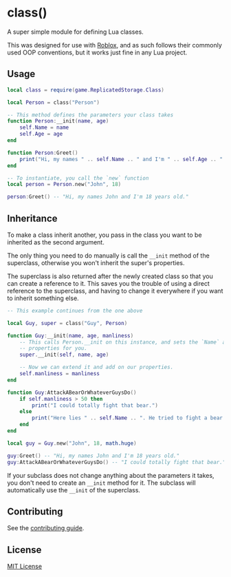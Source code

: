 # class()

A super simple module for defining Lua classes.

This was designed for use with [Roblox](https://roblox.com), and as such follows
their commonly used OOP conventions, but it works just fine in any Lua project.

## Usage

```lua
local class = require(game.ReplicatedStorage.Class)

local Person = class("Person")

-- This method defines the parameters your class takes
function Person:__init(name, age)
	self.Name = name
	self.Age = age
end

function Person:Greet()
	print("Hi, my names " .. self.Name .. " and I'm " .. self.Age .. " years old.")
end

-- To instantiate, you call the `new` function
local person = Person.new("John", 18)

person:Greet() -- "Hi, my names John and I'm 18 years old."
```

## Inheritance

To make a class inherit another, you pass in the class you want to be inherited
as the second argument.

The only thing you need to do manually is call the `__init` method of the
superclass, otherwise you won't inherit the super's properties.

The superclass is also returned after the newly created class so that you can
create a reference to it. This saves you the trouble of using a direct reference
to the superclass, and having to change it everywhere if you want to inherit
something else.

```lua
-- This example continues from the one above

local Guy, super = class("Guy", Person)

function Guy:__init(name, age, manliness)
	-- This calls Person.__init on this instance, and sets the `Name` and `Age`
	-- properties for you.
	super.__init(self, name, age)

	-- Now we can extend it and add on our properties.
	self.manliness = manliness
end

function Guy:AttackABearOrWhateverGuysDo()
	if self.manliness > 50 then
		print("I could totally fight that bear.")
	else
		print("Here lies " .. self.Name .. ". He tried to fight a bear.")
	end
end

local guy = Guy.new("John", 18, math.huge)

guy:Greet() -- "Hi, my names John and I'm 18 years old."
guy:AttackABearOrWhateverGuysDo() -- "I could totally fight that bear."
```

If your subclass does not change anything about the parameters it takes, you
don't need to create an `__init` method for it. The subclass will automatically
use the `__init` of the superclass.

## Contributing

See the [contributing guide](CONTRIBUTING.md).
## License

[MIT License](LICENSE)